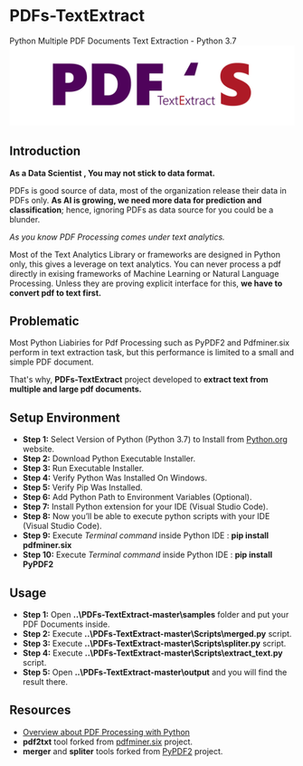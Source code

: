 # PDFs-TextExtract
Python Multiple PDF Documents Text Extraction - Python 3.7
![Logo](XPDF.jpg)

## Introduction
**As a Data Scientist , You may not stick to data format.** 

PDFs is good source of data, most of the organization release their data in PDFs only. **As AI is growing, we need more data for prediction and classification**; hence, ignoring PDFs as data source for you could be a blunder. 

*As you know PDF Processing comes under text analytics.*


Most of the Text Analytics Library or frameworks are designed in Python only, this gives a leverage on text analytics. You can never process a pdf directly in exising frameworks of Machine Learning or Natural Language Processing. Unless they are proving explicit interface for this, **we have to convert pdf to text first.**
## Problematic
Most Python Liabiries for Pdf Processing such as PyPDF2 and Pdfminer.six perform in text extraction task, but this performance is limited to a small and simple PDF document.

That's why, **PDFs-TextExtract** project developed to **extract text from multiple and large pdf documents.**

## Setup Environment

- **Step 1:** Select Version of Python (Python 3.7) to Install from [Python.org](https://www.python.org/) website.
- **Step 2:** Download Python Executable Installer.
- **Step 3:** Run Executable Installer.
- **Step 4:** Verify Python Was Installed On Windows.
- **Step 5:** Verify Pip Was Installed.
- **Step 6:** Add Python Path to Environment Variables (Optional).
- **Step 7:** Install Python extension for your IDE (Visual Studio Code).
- **Step 8:** Now you’ll be able to execute python scripts with your IDE (Visual Studio Code).
- **Step 9:**  Execute *Terminal command* inside Python IDE : **pip install pdfminer.six**
- **Step 10:** Execute *Terminal command* inside Python IDE : **pip install PyPDF2**

## Usage 
- **Step 1:** Open **..\PDFs-TextExtract-master\samples** folder and put your PDF Documents inside.
- **Step 2:** Execute **..\PDFs-TextExtract-master\Scripts\merged.py** script.
- **Step 3:** Execute **..\PDFs-TextExtract-master\Scripts\spliter.py** script.
- **Step 4:** Execute **..\PDFs-TextExtract-master\Scripts\extract_text.py** script.
- **Step 5:** Open **..\PDFs-TextExtract-master\output** and you will find the result there.

## Resources 
- [Overview about PDF Processing with Python](https://towardsdatascience.com/pdf-preprocessing-with-python-19829752af9f)
- **pdf2txt** tool forked from [pdfminer.six](https://github.com/pdfminer/pdfminer.six) project.
- **merger** and **spliter** tools forked from [PyPDF2](https://github.com/mstamy2/PyPDF2) project. 

